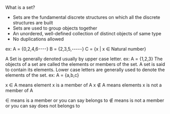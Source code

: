 What is a set?

- Sets are the fundamental discrete structures on which all the discrete structures are built
- Sets are used to group objects together
- An unordered, well-defined collection of distinct objects of same type
- No duplications allowed

ex:
    A = {0,2,4,6----}
    B = {2,3,5,-----}
    C = {x | x ∈ Natural number}

A Set is generally denoted usually by upper case letter. 
ex:
    A = {1,2,3}
The objects of a set are called the elements or members of the set.
A set is said to contain its elements.
Lower case letters are generally used to denote the elements of the set.
ex:
    A = {a,b,c}

x ∈ A means element x is a member of A
x ∉ A means elements x is not a member of A

∈ means is a member or you can say belongs to
∉ means is not a member or you can say does not belongs to